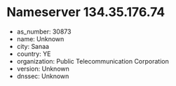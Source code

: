 # Nameserver 134.35.176.74

* as_number: 30873
* name: Unknown
* city: Sanaa
* country: YE
* organization: Public Telecommunication Corporation
* version: Unknown
* dnssec: Unknown
